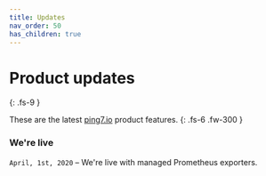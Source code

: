 ```yaml
---
title: Updates
nav_order: 50
has_children: true
---
```


# Product updates
{: .fs-9 }

These are the latest [ping7.io](https://ping7.io) product features.
{: .fs-6 .fw-300 }

### We're live

`April, 1st, 2020` – We're live with managed Prometheus exporters.
